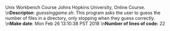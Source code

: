 Unix Workbench Course
Johns Hopkins University, Online Course.
\n**Descripton**: *guessinggame.sh*. This program asks the user to guess the number of files in a directory, only stopping when they guess correctly.
\n**Make date**: Mon Feb 26 13:10:38 PST 2018
\n**Number of lines of code:** 22
